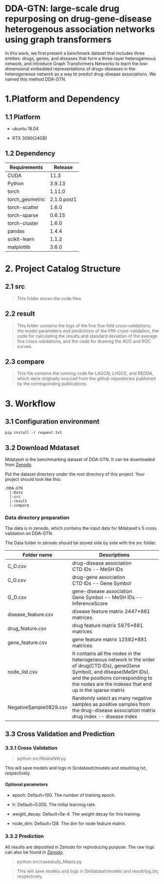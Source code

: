 DDA-GTN: large-scale drug repurposing on drug-gene-disease heterogenous association networks using graph transformers
==

In this work, we first present a benchmark dataset that includes three entities: drugs, genes, and diseases that form a three-layer heterogeneous network, and introduce Graph Transformers Networks to learn the low-dimensional embedded representations of drugs-diseases in the heterogeneous network as a way to predict drug-disease associations. We named this method DDA-GTN.

# 1.Platform and Dependency

## 1.1 Platform

- ubuntu 18.04

- RTX 3090(24GB)

## 1.2 Dependency

| Requirements      | Release                                |
| --------- | ----------------------------------- |
| CUDA     | 11.3                     |
| Python     | 3.9.13                     |
| torch     | 1.11.0                     |
| torch_geometric     | 2.1.0.post1                     |
| torch-scatter     | 1.6.0                     |
| torch-sparse     | 0.6.15                     |
| torch-cluster     | 1.6.0                     |
| pandas     | 1.4.4                     |
| scikit-learn     | 1.1.2                     |
| matplotlib     | 3.6.0                     |

# 2. Project Catalog Structure

## 2.1 src

> This folder stores the code files.

## 2.2 result

> This folder contains the logs of the five five-fold cross-validations, the model parameters and predictions of the fifth cross-validation, the code for calculating the results and standard deviation of the average five cross-validations, and the code for drawing the AUC and ROC curves.

## 2.3 compare

> This file contains the running code for LAGCN, LHGCE, and REDDA, which were originally sourced from the github repositories published by the corresponding publications.

# 3. Workflow

## 3.1 Configuration environment

```
pip install -r request.txt
```

## 3.2 Download Mdataset

Mdataset is the benchmarking dataset of DDA-GTN. It can be downloaded from [Zenodo](https://zenodo.org/records/10826915).

Put the dataset directory under the root directory of this project. Your project should look like this:

```
/DDA-GTN
  |-Data
  |-src
  |-result
  |-compare
```

### Data directory preparation

The data is in zenodo, which contains the input data for Mdataset's 5 cross validation on DDA-GTN.

The Data folder in zenodo should be stored side by side with the src folder.

| Folder name      | Descriptions                                |
| --------- | ----------------------------------- |
| C_D.csv     | drug-disease association <br>  CTD IDs -- MeSH IDs                     |
| C_G.csv     | drug-gene association <br>  CTD IDs -- Gene Symbol                     |
| G_D.csv     | gene-disease association <br>  Gene Symbol -- MeSH IDs -- InferenceScore                    |
| disease_feature.csv     | disease feature matrix 2447*881 matrices                     |
| drug_feature.csv     | drug feature matrix 5975*881 matrices                     |
| gene_feature.csv     | gene feature matrix 12582*881 matrices                     |
| node_list.csv     | It contains all the nodes in the heterogeneous network in the order of drug(CTD IDs), gene(Gene Symbol), and disease(MeSH IDs), and the positions corresponding to the nodes are the indexes that end up in the sparse matrix                    |
| NegativeSample0829.csv     | Randomly select as many negative samples as positive samples from the drug-disease association matrix <br> drug index -- disease index |

## 3.3 Cross Validation and Prediction

### 3.3.1 Cross Validation

> python src/MdataNW.py

This will save models and logs in Siridataset/models and result/log.txt, respectively.

#### Optional parameters

- epoch: Default=100. The number of training epoch.

- lr: Default=0.005. The initial learning rate.

- weight_decay: Default=5e-4. The weight decay for this training.

- node_dim: Default=128. The dim for node feature matrix.

### 3.3.2 Prediction

All results are deposited in Zenodo for reproducing purpose. The raw logs can also be found in [Zenodo](https://zenodo.org/records/10826915).

> python src/casestudy_Mdata.py

> This will save models and logs in Siridataset/models and result/log.txt, respectively.








